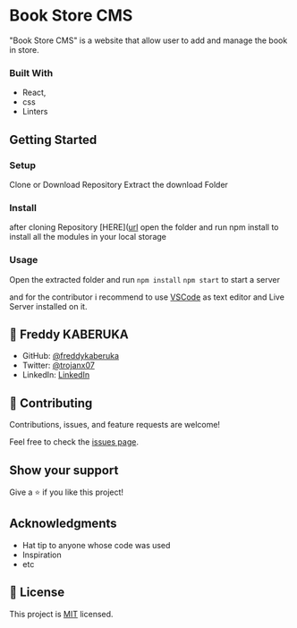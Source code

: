 # Book Store CMS

"Book Store CMS" is a website that allow user to add and manage the book in store.

### Built With

 - React,
 - css
 - Linters

## Getting Started

### Setup

Clone or Download Repository
Extract the download Folder

### Install

after cloning Repository [HERE]([url](https://github.com/freddykaberuka/bookstore-cms.git) open the folder and run npm install to install all the modules in your local storage

### Usage

Open the extracted folder and run 
`npm install`
`npm start` to start a server

and for the contributor i recommend to use [VSCode](https://code.visualstudio.com/) as text editor and Live Server installed on it.

## 👤 **Freddy KABERUKA**

- GitHub: [@freddykaberuka](https://github.com/freddykaberuka)
- Twitter: [@trojanx07](https://twitter.com/trojanx07)
- LinkedIn: [LinkedIn](https://www.linkedin.com/in/kaberuka-freddy-853b08153/)

## 🤝 Contributing

Contributions, issues, and feature requests are welcome!

Feel free to check the [issues page](../../issues/).

## Show your support

Give a ⭐️ if you like this project!

## Acknowledgments

- Hat tip to anyone whose code was used
- Inspiration
- etc
## 📝 License

This project is [MIT](./MIT.md) licensed.
